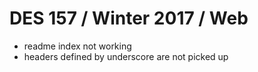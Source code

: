 # DES 157 / Winter 2017 / Web

* readme index not working
* headers defined by underscore are not picked up
